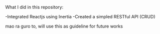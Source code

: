 What I did in this repository:

-Integrated Reactjs using Inertia
-Created a simpled RESTful API (CRUD)

mao ra guro to, will use this as guideline for future works
